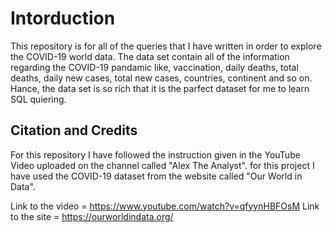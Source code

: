 # Intorduction

This repository is for all of the queries that I have written in order to explore the COVID-19 world data. The data set contain all of the information regarding the COVID-19 pandamic like, vaccination, daily deaths, total deaths, daily new cases, total new cases, countries, continent and so on. Hance, the data set is so rich that it is the parfect dataset for me to learn SQL quiering. 

## Citation and Credits

For this repository I have followed the instruction given in the YouTube Video uploaded on the channel called "Alex The Analyst". for this project I have used the COVID-19 dataset from the website called "Our World in Data".

Link to the video = https://www.youtube.com/watch?v=qfyynHBFOsM
Link to the site  = https://ourworldindata.org/

